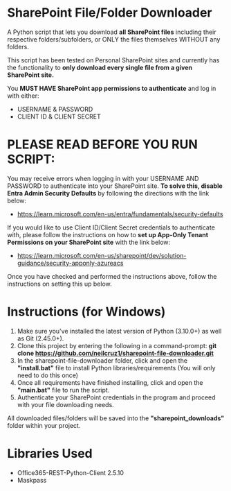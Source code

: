 # SharePoint File/Folder Downloader
A Python script that lets you download **all SharePoint files** including their respective folders/subfolders, or ONLY the files themselves WITHOUT any folders.

This script has been tested on Personal SharePoint sites and currently has the functionality to **only download every single file from a given SharePoint site.**

You **MUST HAVE SharePoint app permissions to authenticate** and log in with either:
* USERNAME & PASSWORD
* CLIENT ID & CLIENT SECRET

# PLEASE READ BEFORE YOU RUN SCRIPT:
You may receive errors when logging in with your USERNAME AND PASSWORD to authenticate into your SharePoint site. 
**To solve this, disable Entra Admin Security Defaults** by following the directions with the link below:
* https://learn.microsoft.com/en-us/entra/fundamentals/security-defaults

If you would like to use Client ID/Client Secret credentials to authenticate with, 
please follow the instructions on how to **set up App-Only Tenant Permissions on your SharePoint site** with the link below: 
* https://learn.microsoft.com/en-us/sharepoint/dev/solution-guidance/security-apponly-azureacs

Once you have checked and performed the instructions above, follow the instructions on setting this up below.

# Instructions (for Windows)
1. Make sure you've installed the latest version of Python (3.10.0+) as well as Git (2.45.0+).
2. Clone this project by entering the following in a command-prompt: **git clone https://github.com/neilcruz1/sharepoint-file-downloader.git**
3. In the sharepoint-file-downloader folder, click and open the **"install.bat"** file to install Python libraries/requirements (You will only need to do this once)
5. Once all requirements have finished installing, click and open the **"main.bat"** file to run the script.
6. Authenticate your SharePoint credentials in the program and proceed with your file downloading needs. 

All downloaded files/folders will be saved into the **"sharepoint_downloads"** folder within your project. 

# Libraries Used
* Office365-REST-Python-Client 2.5.10
* Maskpass

